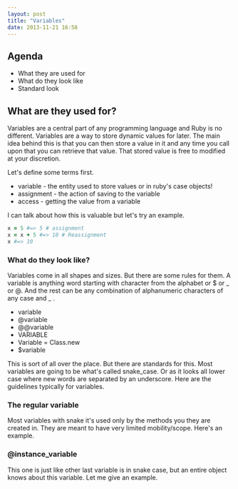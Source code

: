 ```yaml
---
layout: post
title: "Variables"
date: 2013-11-21 16:58
---
```

## Agenda

- What they are used for
- What do they look like
- Standard look

## What are they used for?

Variables are a central part of any programming language and Ruby is no different. Variables are a way to store dynamic values for later. The main idea behind this is that you can then store a value in it and any time you call upon that you can retrieve that value. That stored value is free to modified at your discretion.

Let's define some terms first.

- variable - the entity used to store values or in ruby's case objects!
- assignment - the action of saving to the variable
- access - getting the value from a variable

I can talk about how this is valuable but let's try an example.

```ruby
x = 5 #=> 5 # assignment
x = x + 5 #=> 10 # Reassignment
x #=> 10
```

### What do they look like?

Variables come in all shapes and sizes. But there are some rules for them. A variable is anything word starting with character from the alphabet or $ or _ or @. And the rest can be any combination of alphanumeric characters of any case and _ .

- variable
- @variable
- @@variable
- VARIABLE
- Variable = Class.new
- $variable

This is sort of all over the place. But there are standards for this. Most variables are going to be what's called snake_case. Or as it looks all lower case where new words are separated by an underscore. Here are the guidelines typically for variables.

### The regular variable

Most variables with snake it's used only by the methods you they are created in. They are meant to have very limited mobility/scope. Here's an example.

### @instance_variable

This one is just like other last variable is in snake case, but an entire object knows about this variable. Let me give an example.
